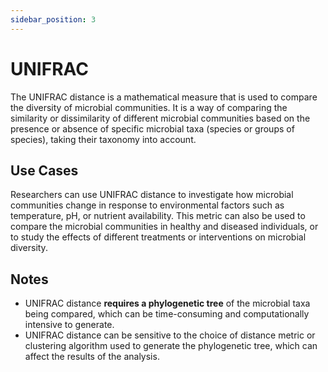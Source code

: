 ```yaml
---
sidebar_position: 3
---
```


# UNIFRAC

The UNIFRAC distance is a mathematical measure that is used to compare the diversity of microbial communities. It is a way of comparing the similarity or dissimilarity of different microbial communities based on the presence or absence of specific microbial taxa (species or groups of species), taking their taxonomy into account.

## Use Cases

Researchers can use UNIFRAC distance to investigate how microbial communities change in response to environmental factors such as temperature, pH, or nutrient availability. This metric can also be used to compare the microbial communities in healthy and diseased individuals, or to study the effects of different treatments or interventions on microbial diversity.

## Notes

  * UNIFRAC distance **requires a phylogenetic tree** of the microbial taxa being compared, which can be time-consuming and computationally intensive to generate.
  * UNIFRAC distance can be sensitive to the choice of distance metric or clustering algorithm used to generate the phylogenetic tree, which can affect the results of the analysis.

